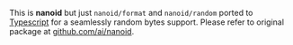 This is __nanoid__ but just `nanoid/format` and `nanoid/random` ported to [Typescript](https://www.typescriptlang.org/) for a seamlessly random bytes support. Please refer to original package at [github.com/ai/nanoid](https://github.com/ai/nanoid).
